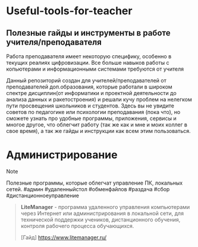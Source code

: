# Useful-tools-for-teacher
## Полезные гайды и инструменты в работе учителя/преподавателя

Работа преподавателя имеет некоторую специфику, особенно в текущих реалиях цифровизации. Все больше навыков работы с копьютерами и информационными системами требуются от учителя

Данный репозиторий создан для учителей/преподавателей от преподавателей доп.образования, которые работали в широком спектре дисциплин(от информатики и проектной деятельности до анализа данных и ракетостроения) и решали кучу проблем на нелегком пути просвещения школьников и студентов. Здесь вы не увидите советов по педагогике или психологии преподавания (пока что), но сможете узнать про удобные программы, приложения, сервисы и многое другое, что облегчит работу (так же как и мне и моих коллег в свое время), а так же гайды и инструкции как всем этим пользоваться.

# Администрирование
> [!NOTE]
> Полезные программы, которые облегчат управление ПК, локальных сетей. #админ #удаленныйстол #обменфайлов #раздача #сбор #дистанционноеуправление

>  **LiteManager** - программа удаленного управления компьютерами через Интернет или администрирования в локальной сети, для технической поддержки учеников, дистанционного обучения, контроля рабочего процесса обучающихся.
>   
>   [Гайд]
>   https://www.litemanager.ru/  
  

